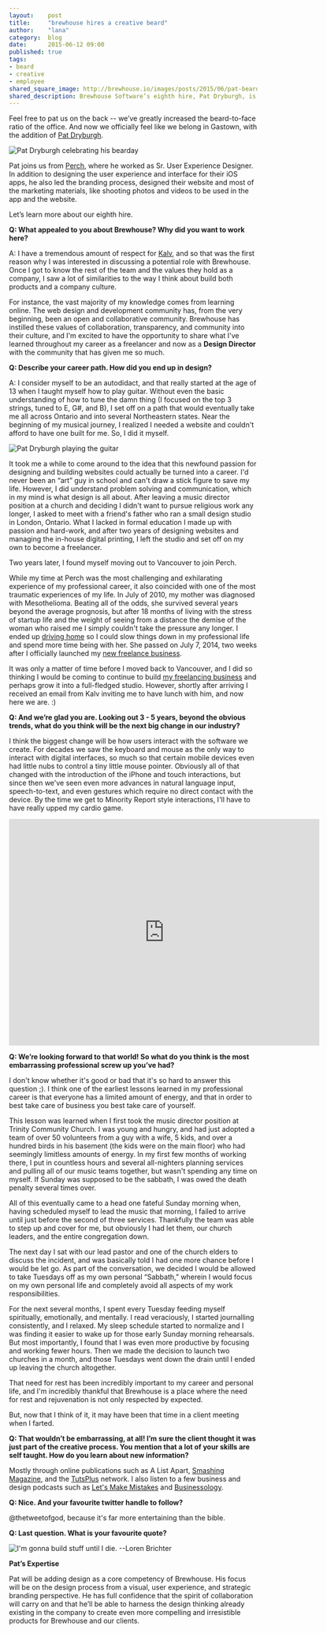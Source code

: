 ```yaml
---
layout:    post
title:     "brewhouse hires a creative beard"
author:    "lana"
category:  blog
date:      2015-06-12 09:00
published: true
tags:
- beard
- creative
- employee
shared_square_image: http://brewhouse.io/images/posts/2015/06/pat-bearday.jpg
shared_description: Brewhouse Software’s eighth hire, Pat Dryburgh, is the newest to join the team. He accompanies the deep bench of talent and adds design as a core competency for Brewhouse. He will be focusing on the design process from a visual, user experience, and strategic branding perspective. And growing his mighty beard.
---
```


Feel free to pat us on the back -- we’ve greatly increased the beard-to-face ratio of the office. And now we officially feel like we belong in Gastown, with the addition of [Pat Dryburgh](https://twitter.com/patdryburgh).

![Pat Dryburgh celebrating his bearday](/images/posts/2015/06/pat-bearday.jpg)

Pat joins us from [Perch](https://perch.co/), where he worked as Sr. User Experience Designer. In addition to designing the user experience and interface for their iOS apps, he also led the branding process, designed their website and most of the marketing materials, like shooting photos and videos to be used in the app and the website.

Let’s learn more about our eighth hire.

<!-- break -->

**Q: What appealed to you about Brewhouse? Why did you want to work here?**

A: I have a tremendous amount of respect for [Kalv](https://twitter.com/kalv), and so that was the first reason why I was interested in discussing a potential role with Brewhouse. Once I got to know the rest of the team and the values they hold as a company, I saw a lot of similarities to the way I think about build both products and a company culture.

For instance, the vast majority of my knowledge comes from learning online. The web design and development community has, from the very beginning, been an open and collaborative community. Brewhouse has instilled these values of collaboration, transparency, and community into their culture, and I'm excited to have the opportunity to share what I've learned throughout my career as a freelancer and now as a **Design Director** with the community that has given me so much.


**Q: Describe your career path. How did you end up in design?**

A: I consider myself to be an autodidact, and that really started at the age of 13 when I taught myself how to play guitar. Without even the basic understanding of how to tune the damn thing (I focused on the top 3 strings, tuned to E, G#, and B), I set off on a path that would eventually take me all across Ontario and into several Northeastern states. Near the beginning of my musical journey, I realized I needed a website and couldn't afford to have one built for me. So, I did it myself.

![Pat Dryburgh playing the guitar](/images/posts/2015/06/pat-guitar.jpg)

It took me a while to come around to the idea that this newfound passion for designing and building websites could actually be turned into a career. I'd never been an “art” guy in school and can't draw a stick figure to save my life. However, I did understand problem solving and communication, which in my mind is what design is all about. After leaving a music director position at a church and deciding I didn't want to pursue religious work any longer, I asked to meet with a friend's father who ran a small design studio in London, Ontario. What I lacked in formal education I made up with passion and hard-work, and after two years of designing websites and managing the in-house digital printing, I left the studio and set off on my own to become a freelancer.

Two years later, I found myself moving out to Vancouver to join Perch.

While my time at Perch was the most challenging and exhilarating experience of my professional career, it also coincided with one of the most traumatic experiences of my life. In July of 2010, my mother was diagnosed with Mesothelioma. Beating all of the odds, she survived several years beyond the average prognosis, but after 18 months of living with the stress of startup life and the weight of seeing from a distance the demise of the woman who raised me I simply couldn't take the pressure any longer. I ended up [driving home](http://adrivehome.tumblr.com) so I could slow things down in my professional life and spend more time being with her. She passed on July 7, 2014, two weeks after I officially launched my [new freelance business](http://dryburgh.co).

It was only a matter of time before I moved back to Vancouver, and I did so thinking I would be coming to continue to build [my freelancing business](http://dryburgh.co/) and perhaps grow it into a full-fledged studio. However, shortly after arriving I received an email from Kalv inviting me to have lunch with him, and now here we are. :)

**Q: And we’re glad you are. Looking out 3 - 5 years, beyond the obvious trends, what do you think will be the next big change in our industry?**

I think the biggest change will be how users interact with the software we create. For decades we saw the keyboard and mouse as the only way to interact with digital interfaces, so much so that certain mobile devices even had little nubs to control a tiny little mouse pointer. Obviously all of that changed with the introduction of the iPhone and touch interactions, but since then we've seen even more advances in natural language input, speech-to-text, and even gestures which require no direct contact with the device. By the time we get to Minority Report style interactions, I'll have to have really upped my cardio game.

<iframe src='http://www.criticalcommons.org/Members/ironman28/clips/FFminorityReportGesturalinterfaceH264.mov/embed_view' frameborder='0' width='630' height='460'></iframe>

**Q: We’re looking forward to that world! So what do you think is the most embarrassing professional screw up you’ve had?**

I don't know whether it's good or bad that it's so hard to answer this question ;). I think one of the earliest lessons learned in my professional career is that everyone has a limited amount of energy, and that in order to best take care of business you best take care of yourself.

This lesson was learned when I first took the music director position at Trinity Community Church. I was young and hungry, and had just adopted a team of over 50 volunteers from a guy with a wife, 5 kids, and over a hundred birds in his basement (the kids were on the main floor) who had seemingly limitless amounts of energy. In my first few months of working there, I put in countless hours and several all-nighters planning services and pulling all of our music teams together, but wasn't spending any time on myself. If Sunday was supposed to be the sabbath, I was owed the death penalty several times over.

All of this eventually came to a head one fateful Sunday morning when, having scheduled myself to lead the music that morning, I failed to arrive until just before the second of three services. Thankfully the team was able to step up and cover for me, but obviously I had let them, our church leaders, and the entire congregation down.

The next day I sat with our lead pastor and one of the church elders to discuss the incident, and was basically told I had one more chance before I would be let go. As part of the conversation, we decided I would be allowed to take Tuesdays off as my own personal “Sabbath,” wherein I would focus on my own personal life and completely avoid all aspects of my work responsibilities.

For the next several months, I spent every Tuesday feeding myself spiritually, emotionally, and mentally. I read veraciously, I started journalling consistently, and I relaxed. My sleep schedule started to normalize and I was finding it easier to wake up for those early Sunday morning rehearsals. But most importantly, I found that I was even more productive by focusing and working fewer hours. Then we made the decision to launch two churches in a month, and those Tuesdays went down the drain until I ended up leaving the church altogether.

That need for rest has been incredibly important to my career and personal life, and I'm incredibly thankful that Brewhouse is a place where the need for rest and rejuvenation is not only respected by expected.

But, now that I think of it, it may have been that time in a client meeting when I farted.

**Q: That wouldn’t be embarrassing, at all! I’m sure the client thought it was just part of the creative process. You mention that a lot of your skills are self taught. How do you learn about new information?**

Mostly through online publications such as A List Apart, [Smashing Magazine](http://smashingmagazine.com), and the [TutsPlus](http://tutsplus.com) network. I also listen to a few business and design podcasts such as [Let's Make Mistakes](http://www.muleradio.net/mistakes/) and [Businessology](http://www.businessology.biz).


**Q: Nice. And your favourite twitter handle to follow?**

@thetweetofgod, because it's far more entertaining than the bible.

**Q: Last question. What is your favourite quote?**

![I'm gonna build stuff until I die. --Loren Brichter](/images/posts/2015/06/pat-quote.png)

**Pat’s Expertise**

Pat will be adding design as a core competency of Brewhouse. His focus will be on the design process from a visual, user experience, and strategic branding perspective. He has full confidence that the spirit of collaboration will carry on and that he’ll be able to harness the design thinking already existing in the company to create even more compelling and irresistible products for Brewhouse and our clients.
